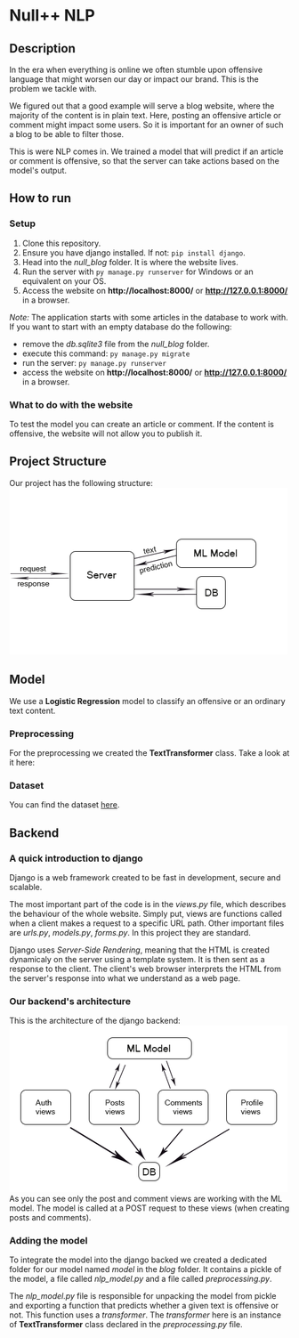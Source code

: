 # Null++ NLP

## Description
In the era when everything is online we often stumble upon offensive language that might worsen our day or impact our brand. This is the problem we tackle with.

We figured out that a good example will serve a blog website, where the majority of the content is in plain text. Here, posting an offensive article or comment might impact some users. So it is important for an owner of such a blog to be able to filter those.

This is were NLP comes in. We trained a model that will predict if an article or comment is offensive, so that the server can take actions based on the model's output.

## How to run
### Setup
1. Clone this repository.
2. Ensure you have django installed. If not: `pip install django`.
3. Head into the *null_blog* folder. It is where the website lives.
4. Run the server with `py manage.py runserver` for Windows or an equivalent on your OS.
5. Access the website on __http://localhost:8000/__ or __http://127.0.0.1:8000/__ in a browser.

*Note:* The application starts with some articles in the database to work with. If you want to start with an empty database do the following:
- remove the *db.sqlite3* file from the *null_blog* folder.
- execute this command: `py manage.py migrate`
- run the server: `py manage.py runserver`
- access the website on __http://localhost:8000/__ or __http://127.0.0.1:8000/__ in a browser.

### What to do with the website
To test the model you can create an article or comment. If the content is offensive, the website will not allow you to publish it.

## Project Structure
Our project has the following structure:
<br />
![The strucure of the project](assets/project_structure.png)

## Model
We use a __Logistic Regression__ model to classify an offensive or an ordinary text content.

### Preprocessing
For the preprocessing we created the __TextTransformer__ class. Take a look at it here: 

### Dataset
You can find the dataset [here](https://www.kaggle.com/mrinaal007/hate-speech-detection).


## Backend
### A quick introduction to django
Django is a web framework created to be fast in development, secure and scalable.

The most important part of the code is in the *views.py* file, which describes the behaviour of the whole website. Simply put, views are functions called when a client makes a request to a specific URL path. Other important files are *urls.py*, *models.py*, *forms.py*. In this project they are standard.

Django uses *Server-Side Rendering*, meaning that the HTML is created dynamicaly on the server using a template system. It is then sent as a response to the client. The client's web browser interprets the HTML from the server's response into what we understand as a web page.

### Our backend's architecture
This is the architecture of the django backend:
<br />
![The architecture of our backend app](assets/backend_structure.png)
<br />
As you can see only the post and comment views are working with the ML model. The model is called at a POST request to these views (when creating posts and comments).

### Adding the model
To integrate the model into the django backed we created a dedicated folder for our model named *model* in the *blog* folder. It contains a pickle of the model, a file called *nlp_model.py* and a file called *preprocessing.py*.

The *nlp_model.py* file is responsible for unpacking the model from pickle and exporting a function that predicts whether a given text is offensive or not. This function uses a *transformer*. The *transformer* here is an instance of __TextTransformer__ class declared in the *preprocessing.py* file.